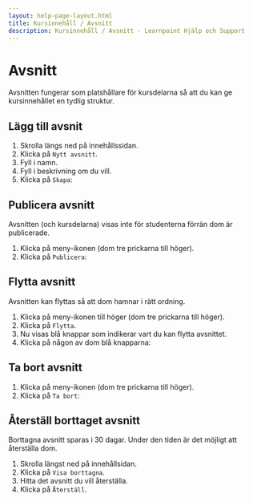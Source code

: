 ```yaml
---
layout: help-page-layout.html
title: Kursinnehåll / Avsnitt
description: Kursinnehåll / Avsnitt - Learnpoint Hjälp och Support
---
```


# Avsnitt

<!-- only-in-swedish.html -->

Avsnitten fungerar som platshållare för kursdelarna så att du kan ge kursinnehållet en tydlig struktur.


## Lägg till avsnit

1. Skrolla längs ned på innehållssidan.
2. Klicka på `Nytt avsnitt`.
3. Fyll i namn.
4. Fyll i beskrivning om du vill.
5. Klicka på `Skapa`:

<!-- desktop-recording.html, { src: "_assets/add-section.mp4", alt: "Lägg till avsnitt", theme: "light" } -->


## Publicera avsnitt

Avsnitten (och kursdelarna) visas inte för studenterna förrän dom är publicerade.

1. Klicka på meny-ikonen (dom tre prickarna till höger).
2. Klicka på `Publicera`:

<!-- desktop-screenshot.html, { src: "_assets/publish-section.png", alt: "Publicera avsnitt", theme: "light" } -->


## Flytta avsnitt

Avsnitten kan flyttas så att dom hamnar i rätt ordning.

1. Klicka på meny-ikonen till höger (dom tre prickarna till höger).
2. Klicka på `Flytta`.
3. Nu visas blå knappar som indikerar vart du kan flytta avsnittet.
4. Klicka på någon av dom blå knapparna:

<!-- desktop-recording.html, { src: "_assets/move-section.mp4", alt: "Flytta avsnitt", theme: "light" } -->


## Ta bort avsnitt

1. Klicka på meny-ikonen (dom tre prickarna till höger).
2. Klicka på `Ta bort`:

<!-- desktop-screenshot.html, { src: "_assets/delete-section.png", alt: "Ta bort avsnitt", theme: "light" } -->


## Återställ borttaget avsnitt

Borttagna avsnitt sparas i 30 dagar. Under den tiden är det möjligt att återställa dom.

1. Skrolla längst ned på innehållsidan.
2. Klicka på `Visa borttagna`.
3. Hitta det avsnitt du vill återställa.
4. Klicka på `Återställ`.